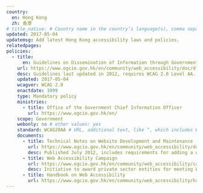 ```yaml
---
country:
  en: Hong Kong
  zh: 香港
# title_native: # Country name in the country’s language(s), comma separated. For Switzerland: Schweiz, Suisse, Svizzera, Svizra
updated: 2017-05-04
updatemsg: Add latest Hong Kong accessibility laws and policies.
relatedpages:
policies:
  - title:  
      en: Guidelines on Dissemination of Information through Government Websites
    url: https://www.ogcio.gov.hk/en/community/web_accessibility/doc/disseminationguidelines.pdf
    desc: Guidelines last updated in 2012, requires WCAG 2.0 Level AA.
    updated: 2017-05-04
    wcagver: WCAG 2.0
    enactdate: 1999
    type: Mandatory policy
    ministries:
      - title: Office of the Government Chief Information Officer
        url: https://www.ogcio.gov.hk/en/
    scope: Government
    webonly: no # other values: yes
    standard: WCAG20AA # URL, additional text, like “, which includes WCAG 2.0 verbatim without modifications for Web content, and WCAG 2.0 as interpreted by WCAG2ICT for non-Web documentation and software.” is taken programatically from the standards.yaml document in _data to avoid different text for the same content.
    documents:
      - title: Technical Notes on Website Development and Maintenance
        url: https://www.ogcio.gov.hk/en/community/web_accessibility/doc/technical_notes.pdf
        desc: Published July 2012, includes requirements for adding a web accessibility conformance logo to document WCAG 2.0 Level AA conformance.
      - title: Web Accessibility Campaign
        url: https://www.ogcio.gov.hk/en/community/web_accessibility/campaign/index.htm
        desc: Initiative to award private sector entities for meeting WCAG 2.0 Level AA with various levels of recognition that depend upon the level of conformance.
      - title: Handbook on Web Accessibility
        url: https://www.ogcio.gov.hk/en/community/web_accessibility/handbook/
---
```

